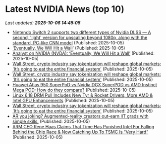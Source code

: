 # Latest NVIDIA News (top 10)
_Last updated: **2025-10-06 14:45:05**_

- [Nintendo Switch 2 supports two different types of Nvidia DLSS — A second, 'light' version for upscaling beyond 1080p, along with the standard, PC-like CNN model](https://www.tomshardware.com/video-games/nintendo/nintendo-switch-2-supports-two-different-types-of-nvidia-dlss-a-second-light-version-for-upscaling-beyond-1080p-along-with-the-standard-pc-like-cnn-model) (Published: 2025-10-05)
- [‘Eventually, We Will Hit a Wall’](https://biztoc.com/x/e1a513ff92884f26) (Published: 2025-10-05)
- [Analyst on NVIDIA (NVDA): ‘Eventually, We Will Hit a Wall’](https://finance.yahoo.com/news/analyst-nvidia-nvda-eventually-hit-141543966.html) (Published: 2025-10-05)
- [Wall Street, crypto industry say tokenization will reshape global markets: 'It’s going to eat the entire financial system'](https://biztoc.com/x/ced34fe0aef65643) (Published: 2025-10-05)
- [Wall Street, crypto industry say tokenization will reshape global markets: 'It’s going to eat the entire financial system'](https://biztoc.com/x/ced34fe0aef65643) (Published: 2025-10-05)
- [Huawei Atlas 950 SuperPoD vs Nvidia DGX SuperPOD vs AMD Instinct Mega POD: How do they compare?](https://www.techradar.com/pro/huawei-atlas-950-superpod-vs-nvidia-dgx-superpod-vs-amd-instinct-mega-pod-how-do-they-compare) (Published: 2025-10-05)
- [Linux 6.18 DRM Pull Includes New Tyr & Rocket Drivers, More AMD & Intel GPU Enhancements](https://www.phoronix.com/news/Linux-6.18-DRM) (Published: 2025-10-05)
- [Wall Street, crypto industry say tokenization will reshape global markets: 'It’s going to eat the entire financial system'](https://finance.yahoo.com/news/wall-street-crypto-industry-say-tokenization-will-reshape-global-markets-its-going-to-eat-the-entire-financial-system-133005463.html) (Published: 2025-10-05)
- [AR you joking? Augmented-reality creators out-earn IIT grads with simple skills.](https://www.livemint.com/industry/augmented-reality-snapchat-lenses-snapchat-stories-reels-youtube-shorts-creator-economy-india-11759644020451.html) (Published: 2025-10-05)
- [ARM CEO Rene Haas Claims That Time Has Punished Intel For Falling Behind the Chip Race & Now Catching Up To TSMC Is “Very Hard”](https://wccftech.com/arm-ceo-claims-time-has-punished-intel-for-falling-behind-the-chip-race/) (Published: 2025-10-05)

